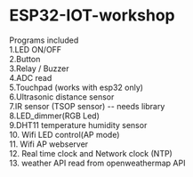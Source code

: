 # ESP32-IOT-workshop  
Programs included   
1.LED ON/OFF  
2.Button     
3.Relay / Buzzer     
4.ADC read  
5.Touchpad (works with esp32 only)   
6.Ultrasonic distance sensor  
7.IR sensor (TSOP sensor) -- needs library  
8.LED_dimmer(RGB Led)  
9.DHT11 temperature humidity sensor  
10. Wifi LED control(AP mode)     
11. Wifi AP webserver  
12. Real time clock and Network clock (NTP)  
13. weather API read from openweathermap API  
